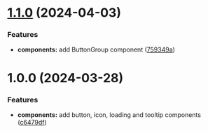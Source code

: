 # [1.1.0](https://github.com/light-tower-team/ui/compare/v1.0.0...v1.1.0) (2024-04-03)


### Features

* **components:** add ButtonGroup component ([759349a](https://github.com/light-tower-team/ui/commit/759349a4bf1894858bf811aa1ae794a494f49a98))

# 1.0.0 (2024-03-28)

### Features

- **components:** add button, icon, loading and tooltip components ([c6479df](https://github.com/light-tower-team/ui/commit/c6479dfc5b12d6bdfa4592e789f29f4212ff7eed))
